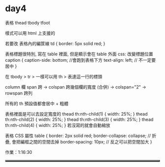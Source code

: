 # day4

表格
thead
tbody
tfoot

樣式可以用 html 上支援的
<table border="3" width="300">

若要改 表格內的編筐線
td {
  border: 5px solid red;
}

表格標題很特別, 寫在 table 裡面, 但是顯示會在 table 外面
css: 改變標題位置
caption {
  caption-side: bottom; //會跑到表格下方
  text-align: left; // 不一定要居中 
}

在 tbody > tr > 一樣可以用 th > 表達這一行的標頭

column 欄
span 跨
-> colspan 跨幾個欄的寬度 (合併)
-> colspan="2" 
-> rowspan 跨列

所有的 th 預設值都會居中 + 粗體

表格裡面是可以去設定寬度的
thead th:nth-child(1) {
  width: 25%;
}
thead th:nth-child(2) {
  width: 25%;
}
thead th:nth-child(3) {
  width: 25%;
}
thead th:nth-child(4) {
  width: 25%;
}
若沒寫的就會自動縮放

表格 CSS 屬性
table {
  border: 2px solid red;
  border-collapse: collapse; // 折疊, 會把編框之間的空間去掉
  border-spacing: 10px; // 反之可以把空間加大
}

作業：1:16:30
